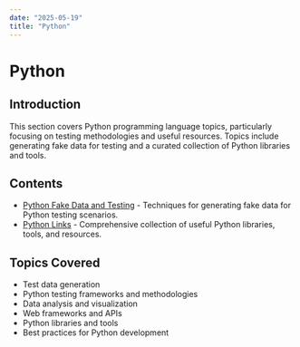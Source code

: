 ```yaml
---
date: "2025-05-19"
title: "Python"
---
```


<!-- markdownlint-disable MD025 -->
# Python
<!-- markdownlint-enable MD025 -->

## Introduction

This section covers Python programming language topics, particularly focusing on testing methodologies and useful resources. Topics include generating fake data for testing and a curated collection of Python libraries and tools.

## Contents

- [Python Fake Data and Testing](2023-03-16-Python-Fake-Data-and-Testing.md) - Techniques for generating fake data for Python testing scenarios.
- [Python Links](2023-03-16-Python-Links.md) - Comprehensive collection of useful Python libraries, tools, and resources.

## Topics Covered

- Test data generation
- Python testing frameworks and methodologies
- Data analysis and visualization
- Web frameworks and APIs
- Python libraries and tools
- Best practices for Python development